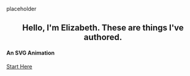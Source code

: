 placeholder 
 <h2 style="text-align:center"> Hello, I'm Elizabeth. These are things I've authored.</h2>
    <h4> An SVG Animation</h4>
    <a href="MATHS-shapes.html" class="btn btn-info" role="button">Start Here</a>
   
